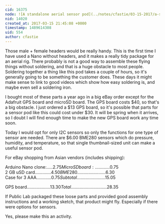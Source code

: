 ```yaml
---
cid: 16375
node: ![A standalone aerial sensor pod](../notes/cfastie/03-15-2017/a-standalone-aerial-sensor-pod)
nid: 14020
created_at: 2017-03-15 21:45:08 +0000
timestamp: 1489614308
uid: 554
author: cfastie
---
```


Those male + female headers would be really handy. This is the first time I have used a Nano without headers, and it makes a really tidy package for an aerial rig. There probably is not a good way to assemble these flying things without soldering, and that is a huge obstacle to most people. Soldering together a thing like this pod takes a couple of hours, so it's generally going to be something the customer does. These days it might make sense to link to good videos which show how easy soldering is, and maybe even sell a soldering iron.

I bought most of these parts a year ago in a big eBay order except for the Adafruit GPS board and microSD board. The GPS board costs $40, so that's a big obstacle. I just ordered a $13 GPS board, so it's possible that parts for a sensor pod like this could cost under $30. It will be spring when it arrives, so I doubt I will find enough time to make the new GPS board work any time soon.

Today I would opt for only I2C sensors so only the functions for one type of sensor are needed. There are $6.00 BME280 sensors which do pressure, humidity, and temperature, so that single thumbnail-sized unit can make a useful sensor pod. 

For eBay shopping from Asian vendors (includes shipping):

Arduino Nano clone:.....$2.75  
MicroSD board:............$0.75  
2 GB uSD card.............$4.50  
BME280.......................$6.30  
Case for 3 AAA............$0.75  
Subtotal.......................$15.05   

GPS board...................$13.30   
Total.............................$28.35  

If Public Lab packaged these loose parts and provided good assembly instructions and a working sketch, that product might fly. Especially if there were options for sensors.

Yes, please make this an activity.


